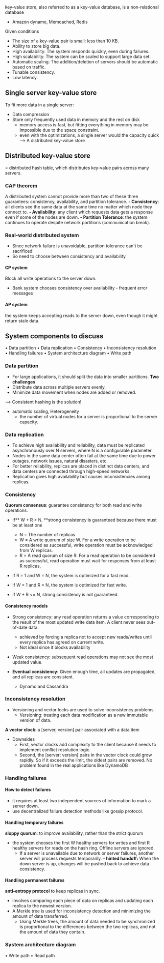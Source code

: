 key-value store, also referred to as a key-value database, is a non-relational database
- Amazon dynamo, Memcached, Redis

Given conditions
- The size of a key-value pair is small: less than 10 KB.
- Ability to store big data.
- High availability: The system responds quickly, even during failures.
- High scalability: The system can be scaled to support large data set.
- Automatic scaling: The addition/deletion of servers should be automatic based on traffic.
- Tunable consistency.
- Low latency.

## Single server key-value store
To fit more data in a single server:
- Data compression
- Store only frequently used data in memory and the rest on disk
  - memory access is fast, but fitting everything in memory may be impossible due to the space constraint.
  - even with the optimizations, a single server would the capacity quick
--> A distributed key-value store

## Distributed key-value store
= distributed hash table, which distributes key-value pairs across many servers.

### CAP theorem
A distributed system cannot provide more than two of these three guarantees: consistency, availability, and partition tolerance. 
**- Consistency**: all clients see the same data at the same time no matter which node they connect to.
**- Availability**: any client which requests data gets a response even if some of the nodes are down.
**- Partition Tolerance**: the system continues to operate despite network partitions (communication break).

### Real-world distributed system
- Since network failure is unavoidable, partition tolerance can't be sacrificed
- So need to choose between consistency and availability

#### CP system
Block all write operations to the server down. 
- Bank system chooses consistency over availability - frequent error messages

#### AP system
the system keeps accepting reads to the server down, even though it might return stale data.

## System components to discuss
• Data partition
• Data replication
• Consistency
• Inconsistency resolution
• Handling failures
• System architecture diagram
• Write path

### Data partition
- For large applications, it should split the data into smaller partitions. 
**Two challenges**
- Distribute data across multiple servers evenly.
- Minimize data movement when nodes are added or removed.

--> Consistent hashing is the solution! 
  - automatic scaling, Heterogeneity
    - the number of virtual nodes for a server is proportional to the server capacity.

### Data replication
- To achieve high availability and reliability, data must be replicated asynchronously over N servers, where N is a configurable parameter.
- Nodes in the same data center often fail at the same time due to power outages, network issues, natural disasters, etc.
- For better reliability, replicas are placed in distinct data centers, and data centers are connected through high-speed networks.
- Replication gives high availability but causes inconsistencies among replicas. 

### Consistency
**Quorum consensus**: guarantee consistency for both read and write operations. 
- If** W + R > N, **strong consistency is guaranteed because there must be at least one
  - N = The number of replicas
  - W = A write quorum of size W. For a write operation to be considered as successful, write operation must be acknowledged from W replicas.
  - R = A read quorum of size R. For a read operation to be considered as successful, read operation must wait for responses from at least R replicas.

- If R = 1 and W = N, the system is optimized for a fast read.
- If W = 1 and R = N, the system is optimized for fast write.
- If W + R <= N, strong consistency is not guaranteed.

#### Consistency models
- Strong consistency: any read operation returns a value corresponding to the result of the most updated write data item. A client never sees out-of-date data.
  - achieved by forcing a replica not to accept new reads/writes until every replica has agreed on current write.
  - Not ideal since it blocks availability

- Weak consistency: subsequent read operations may not see the most updated value.
- **Eventual consistency:** Given enough time, all updates are propagated, and all replicas are consistent.
  - Dynamo and Cassandra

### Inconsistency resolution
- Versioning and vector locks are used to solve inconsistency problems.
    - Versioning: treating each data modification as a new immutable version of data.

**A vector clock**: a [server, version] pair associated with a data item
- Downsides
    - First, vector clocks add complexity to the client because it needs to implement conflict resolution logic.
    - Second, the [server: version] pairs in the vector clock could grow rapidly. So if it exceeds the limit, the oldest pairs are removed. No problem found in the real applications like DynamoDB

### Handling failures
#### How to detect failures
- it requires at least two independent sources of information to mark a server down.
- use decentralized failure detection methods like gossip protocol.

#### Handling temporary failures
**sloppy quorum**: to improve availability, rather than the strict quorum
- the system chooses the first W healthy servers for writes and first R healthy servers for reads on the hash ring. Offline servers are ignored.
  - If a server is unavailable due to network or server failures, another server will process requests temporarily.
**- hinted handoff:** When the down server is up, changes will be pushed back to achieve data consistency.

#### Handling permanent failures
**anti-entropy protocol** to keep replicas in sync.
- involves comparing each piece of data on replicas and updating each replica to the newest version.
- A Merkle tree is used for inconsistency detection and minimizing the amount of data transferred.
  - Using Merkle trees, the amount of data needed to be synchronized is proportional to the differences between the two replicas, and not the amount of data they contain.
  


### System architecture diagram
• Write path
• Read path

